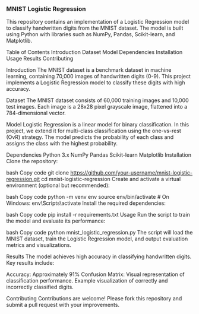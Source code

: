 ### MNIST Logistic Regression
This repository contains an implementation of a Logistic Regression model to classify handwritten digits from the MNIST dataset. The model is built using Python with libraries such as NumPy, Pandas, Scikit-learn, and Matplotlib.

Table of Contents
Introduction
Dataset
Model
Dependencies
Installation
Usage
Results
Contributing


Introduction
The MNIST dataset is a benchmark dataset in machine learning, containing 70,000 images of handwritten digits (0-9). This project implements a Logistic Regression model to classify these digits with high accuracy.

Dataset
The MNIST dataset consists of 60,000 training images and 10,000 test images. Each image is a 28x28 pixel grayscale image, flattened into a 784-dimensional vector.

Model
Logistic Regression is a linear model for binary classification. In this project, we extend it for multi-class classification using the one-vs-rest (OvR) strategy. The model predicts the probability of each class and assigns the class with the highest probability.

Dependencies
Python 3.x
NumPy
Pandas
Scikit-learn
Matplotlib
Installation
Clone the repository:

bash
Copy code
git clone https://github.com/your-username/mnist-logistic-regression.git
cd mnist-logistic-regression
Create and activate a virtual environment (optional but recommended):

bash
Copy code
python -m venv env
source env/bin/activate  # On Windows: env\Scripts\activate
Install the required dependencies:

bash
Copy code
pip install -r requirements.txt
Usage
Run the script to train the model and evaluate its performance:

bash
Copy code
python mnist_logistic_regression.py
The script will load the MNIST dataset, train the Logistic Regression model, and output evaluation metrics and visualizations.

Results
The model achieves high accuracy in classifying handwritten digits. Key results include:

Accuracy: Approximately 91%
Confusion Matrix: Visual representation of classification performance.
Example visualization of correctly and incorrectly classified digits.

Contributing
Contributions are welcome! Please fork this repository and submit a pull request with your improvements.
